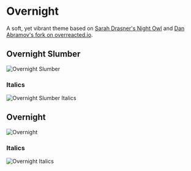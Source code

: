 # Overnight

A soft, yet vibrant theme based on [Sarah Drasner's Night Owl](https://marketplace.visualstudio.com/items?itemName=sdras.night-owl&WT.mc_id=twitter-social-sdras) and [Dan Abramov's fork on overreacted.io](https://overreacted.io).

## Overnight Slumber

![Overnight Slumber](https://raw.githubusercontent.com/cevr/overnight/master/screenshots/overnight-slumber.png)

### Italics

![Overnight Slumber Italics](https://raw.githubusercontent.com/cevr/overnight/master/screenshots/overnight-slumber-italics.png)

## Overnight

![Overnight](https://raw.githubusercontent.com/cevr/overnight/master/screenshots/overnight.png)

### Italics

![Overnight Italics](https://raw.githubusercontent.com/cevr/overnight/master/screenshots/overnight-italics.png)
